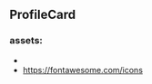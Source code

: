 ## ProfileCard

### assets: 

- <link rel="stylesheet" href="https://cdnjs.cloudflare.com/ajax/libs/font-awesome/6.3.0/css/all.min.css">
- https://fontawesome.com/icons
